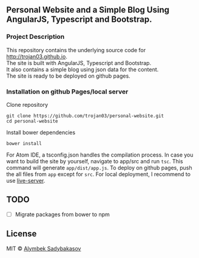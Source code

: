 ## Personal Website and a Simple Blog Using AngularJS, Typescript and Bootstrap.
### Project Description
This repository contains the underlying source code for http://trojan03.github.io.  
The site is built with AngularJS, Typescript and Bootstrap.  
It also contains a simple blog using json data for the content.  
The site is ready to be deployed on github pages.
### Installation on github Pages/local server
Clone repository
```
git clone https://github.com/trojan03/personal-website.git
cd personal-website
```
Install bower dependencies  
```
bower install
```
For Atom IDE, a tsconfig.json handles the compilation process. In case you want to build the site by yourself, navigate to app/src and run `tsc`. This command will generate `app/dist/app.js`.
To deploy on github pages, push the all files from `app` except for `src`.
For local deployment, I recommend to use [live-server](https://github.com/tapio/live-server).
## TODO
- [ ] Migrate packages from bower to npm
## License
MIT © [Alymbek Sadybakasov](http://trojan03.github.io)
